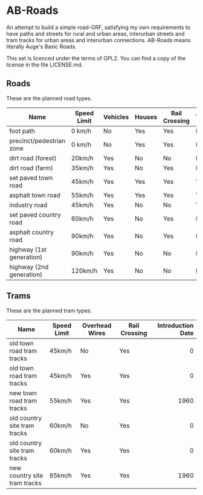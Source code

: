 # AB-Roads

An attempt to build a simple road-GRF, satisfying my own requirements to have paths and streets for rural and urban areas, interurban streets and tram tracks for urban areas and interurban connections. AB-Roads means literally Auge's Basic Roads.

This set is licenced under the terms of GPL2. You can find a copy of the license in the file LICENSE.md.

## Roads

These are the planned road types.

| Name                     | Speed Limit | Vehicles | Houses | Rail Crossing | Tram | Trolley | Introduction Date |
| ------------------------ | ----------- | -------- | ------ | ------------- | ---- | ------- | -----------------:|
| foot path                | 0 km/h      | No       | Yes    | Yes           | No   | No      | 0                 |
| precinct/pedestrian zone | 0 km/h      | No       | Yes    | Yes           | No   | No      | 1960              |
| dirt road (forest)       | 20km/h      | Yes      | No     | No            | No   | No      | 0                 |
| dirt road (farm)         | 35km/h      | Yes      | No     | Yes           | No   | No      | 0                 |
| set paved town road      | 45km/h      | Yes      | Yes    | Yes           | Yes  | Yes     | 0                 |
| asphalt town road        | 55km/h      | Yes      | Yes    | Yes           | Yes  | Yes     | 1965              |
| industry road            | 45km/h      | Yes      | No     | No            | Yes  | No      | 0                 |
| set paved country road   | 60km/h      | Yes      | No     | Yes           | No   | No      | 0                 |
| asphalt country road     | 90km/h      | Yes      | No     | Yes           | No   | No      | 1970              |
| highway (1st generation) | 90km/h      | Yes      | No     | No            | No   | No      | 1930              |
| highway (2nd generation) | 120km/h     | Yes      | No     | No            | No   | No      | 1975              |

## Trams

These are the planned tram types.

| Name                         | Speed Limit | Overhead Wires | Rail Crossing | Introduction Date |
| ---------------------------- | ----------- | -------------- | ------------- | -----------------:|
| old town road tram tracks    | 45km/h      | No             | Yes           | 0                 |
| old town road tram tracks    | 45km/h      | Yes            | Yes           | 0                 |
| new town road tram tracks    | 55km/h      | Yes            | Yes           | 1960              |
| old country site tram tracks | 60km/h      | No             | Yes           | 0                 |
| old country site tram tracks | 60km/h      | Yes            | Yes           | 0                 |
| new country site tram tracks | 85km/h      | Yes            | Yes           | 1960              |
